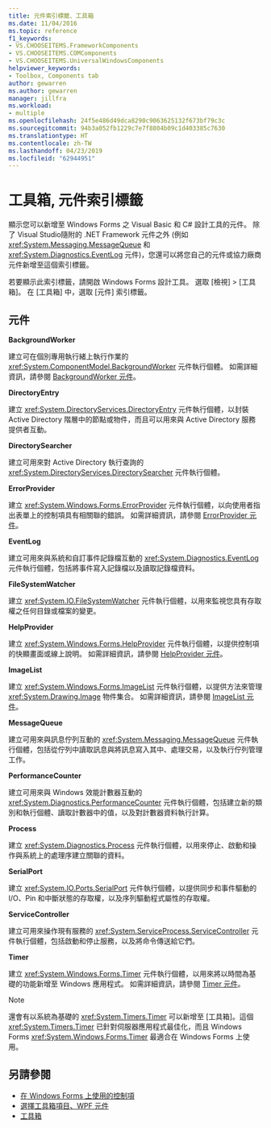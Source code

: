 ```yaml
---
title: 元件索引標籤、工具箱
ms.date: 11/04/2016
ms.topic: reference
f1_keywords:
- VS.CHOOSEITEMS.FrameworkComponents
- VS.CHOOSEITEMS.COMComponents
- VS.CHOOSEITEMS.UniversalWindowsComponents
helpviewer_keywords:
- Toolbox, Components tab
author: gewarren
ms.author: gewarren
manager: jillfra
ms.workload:
- multiple
ms.openlocfilehash: 24f5e486d49dca8290c9063625132f673bf79c3c
ms.sourcegitcommit: 94b3a052fb1229c7e7f8804b09c1d403385c7630
ms.translationtype: HT
ms.contentlocale: zh-TW
ms.lasthandoff: 04/23/2019
ms.locfileid: "62944951"
---
```

# <a name="toolbox-components-tab"></a>工具箱, 元件索引標籤

顯示您可以新增至 Windows Forms 之 Visual Basic 和 C# 設計工具的元件。 除了 Visual Studio隨附的 .NET Framework 元件之外 (例如 <xref:System.Messaging.MessageQueue> 和 <xref:System.Diagnostics.EventLog> 元件)，您還可以將您自己的元件或協力廠商元件新增至這個索引標籤。

若要顯示此索引標籤，請開啟 Windows Forms 設計工具。 選取 [檢視] > [工具箱]。 在 [工具箱] 中，選取 [元件] 索引標籤。

## <a name="components"></a>元件

**BackgroundWorker**

建立可在個別專用執行緒上執行作業的 <xref:System.ComponentModel.BackgroundWorker> 元件執行個體。 如需詳細資訊，請參閱 [BackgroundWorker 元件](/dotnet/framework/winforms/controls/backgroundworker-component)。

**DirectoryEntry**

建立 <xref:System.DirectoryServices.DirectoryEntry> 元件執行個體，以封裝 Active Directory 階層中的節點或物件，而且可以用來與 Active Directory 服務提供者互動。

**DirectorySearcher**

建立可用來對 Active Directory 執行查詢的 <xref:System.DirectoryServices.DirectorySearcher> 元件執行個體。

**ErrorProvider**

建立 <xref:System.Windows.Forms.ErrorProvider> 元件執行個體，以向使用者指出表單上的控制項具有相關聯的錯誤。 如需詳細資訊，請參閱 [ErrorProvider 元件](/dotnet/framework/winforms/controls/errorprovider-component-windows-forms)。

**EventLog**

建立可用來與系統和自訂事件記錄檔互動的 <xref:System.Diagnostics.EventLog> 元件執行個體，包括將事件寫入記錄檔以及讀取記錄檔資料。

**FileSystemWatcher**

建立 <xref:System.IO.FileSystemWatcher> 元件執行個體，以用來監視您具有存取權之任何目錄或檔案的變更。

**HelpProvider**

建立 <xref:System.Windows.Forms.HelpProvider> 元件執行個體，以提供控制項的快顯畫面或線上說明。 如需詳細資訊，請參閱 [HelpProvider 元件](/dotnet/framework/winforms/controls/helpprovider-component-windows-forms)。

**ImageList**

建立 <xref:System.Windows.Forms.ImageList> 元件執行個體，以提供方法來管理 <xref:System.Drawing.Image> 物件集合。 如需詳細資訊，請參閱 [ImageList 元件](/dotnet/framework/winforms/controls/imagelist-component-windows-forms)。

**MessageQueue**

建立可用來與訊息佇列互動的 <xref:System.Messaging.MessageQueue> 元件執行個體，包括從佇列中讀取訊息與將訊息寫入其中、處理交易，以及執行佇列管理工作。

**PerformanceCounter**

建立可用來與 Windows 效能計數器互動的 <xref:System.Diagnostics.PerformanceCounter> 元件執行個體，包括建立新的類別和執行個體、讀取計數器中的值，以及對計數器資料執行計算。

**Process**

建立 <xref:System.Diagnostics.Process> 元件執行個體，以用來停止、啟動和操作與系統上的處理序建立關聯的資料。

**SerialPort**

建立 <xref:System.IO.Ports.SerialPort> 元件執行個體，以提供同步和事件驅動的 I/O、Pin 和中斷狀態的存取權，以及序列驅動程式屬性的存取權。

**ServiceController**

建立可用來操作現有服務的 <xref:System.ServiceProcess.ServiceController> 元件執行個體，包括啟動和停止服務，以及將命令傳送給它們。

**Timer**

建立 <xref:System.Windows.Forms.Timer> 元件執行個體，以用來將以時間為基礎的功能新增至 Windows 應用程式。 如需詳細資訊，請參閱 [Timer 元件](/dotnet/framework/winforms/controls/timer-component-windows-forms)。

> [!NOTE]
> 還會有以系統為基礎的 <xref:System.Timers.Timer> 可以新增至 [工具箱]。這個 <xref:System.Timers.Timer> 已針對伺服器應用程式最佳化，而且 Windows Forms <xref:System.Windows.Forms.Timer> 最適合在 Windows Forms 上使用。

## <a name="see-also"></a>另請參閱

- [在 Windows Forms 上使用的控制項](/dotnet/framework/winforms/controls/controls-to-use-on-windows-forms)
- [選擇工具箱項目、WPF 元件](choose-toolbox-items-wpf-components.md)
- [工具箱](../../ide/reference/toolbox.md)